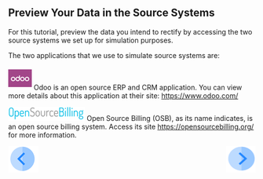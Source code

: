 ## Preview Your Data in the Source Systems

For this tutorial, preview the data you intend to rectify by accessing the two source systems we set up for simulation purposes. 

The two applications that we use to simulate source systems are:

![image](../images/00_README_odoo.png)     Odoo is an open source ERP and CRM application. You can view more details about this application at their site: https://www.odoo.com/

![image](../images/00_README_opensourcebilling_icon.png)     Open Source Billing (OSB), as its name indicates, is an open source billing system. Access its site https://opensourcebilling.org/ for more information.



[![Previous](../images/Previous.png)]( 03_01_Rectify_Data_Tutorial.md)[<img align="right" width="60" height="54" src="../images/Next.png">](03_03_Rectify_Login.md)
